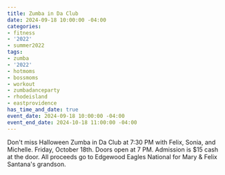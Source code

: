 ```yaml
---
title: Zumba in Da Club
date: 2024-09-18 10:00:00 -04:00
categories:
- fitness
- '2022'
- summer2022
tags:
- zumba
- '2022'
- hotmoms
- bossmoms
- workout
- zumbadanceparty
- rhodeisland
- eastprovidence
has_time_and_date: true
event_date: 2024-09-18 10:00:00 -04:00
event_end_date: 2024-10-18 11:00:00 -04:00
---
```


Don't miss Halloween Zumba in Da Club at 7:30 PM with Felix, Sonia, and Michelle.
Friday, October 18th. Doors open at 7 PM. Admission is $15 cash at the door.
 All proceeds go to Edgewood Eagles National for Mary & Felix Santana's grandson.
